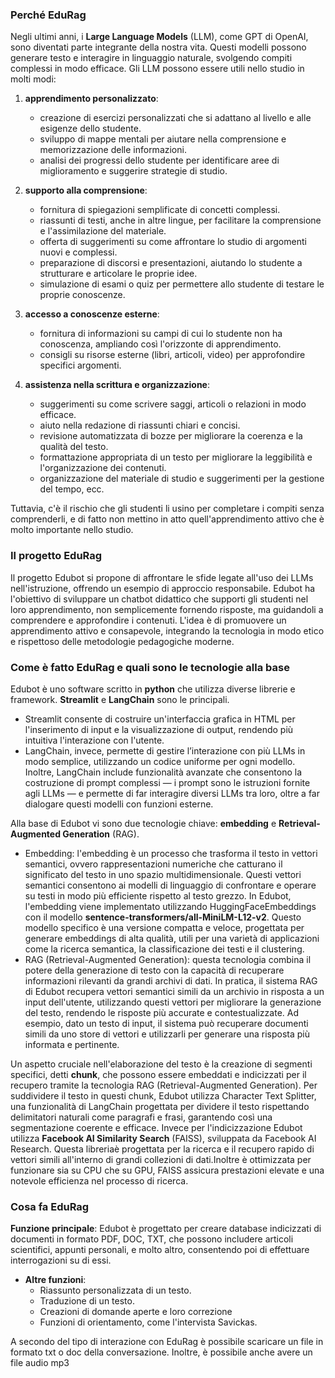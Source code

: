 ### Perché EduRag

Negli ultimi anni, i **Large Language Models** (LLM), come GPT di OpenAI, sono diventati parte integrante della nostra vita. Questi modelli possono generare testo e interagire in linguaggio naturale, svolgendo compiti complessi in modo efficace. Gli LLM possono essere utili nello studio in molti modi:

1. **apprendimento personalizzato**:
   - creazione di esercizi personalizzati che si adattano al livello e alle esigenze dello studente.
   - sviluppo di mappe mentali per aiutare nella comprensione e memorizzazione delle informazioni.
   - analisi dei progressi dello studente per identificare aree di miglioramento e suggerire strategie di studio.

2. **supporto alla comprensione**:
   - fornitura di spiegazioni semplificate di concetti complessi.
   - riassunti di testi, anche in altre lingue, per facilitare la comprensione e l'assimilazione del materiale.
   - offerta di suggerimenti su come affrontare lo studio di argomenti nuovi e complessi.
   - preparazione di discorsi e presentazioni, aiutando lo studente a strutturare e articolare le proprie idee.
   - simulazione di esami o quiz per permettere allo studente di testare le proprie conoscenze.

3. **accesso a conoscenze esterne**:
   - fornitura di informazioni su campi di cui lo studente non ha conoscenza, ampliando così l'orizzonte di apprendimento.
   - consigli su risorse esterne (libri, articoli, video) per approfondire specifici argomenti.

4. **assistenza nella scrittura e organizzazione**:
   - suggerimenti su come scrivere saggi, articoli o relazioni in modo efficace.
   - aiuto nella redazione di riassunti chiari e concisi.
   - revisione automatizzata di bozze per migliorare la coerenza e la qualità del testo.
   - formattazione appropriata di un testo per migliorare la leggibilità e l'organizzazione dei contenuti.
   - organizzazione del materiale di studio e suggerimenti per la gestione del tempo, ecc.

Tuttavia, c'è il rischio che gli studenti li usino per completare i compiti senza comprenderli, e di fatto non mettino in atto quell'apprendimento attivo che è molto importante nello studio.


### Il progetto EduRag
Il progetto Edubot si propone di affrontare le sfide legate all'uso dei LLMs nell'istruzione, offrendo un esempio di approccio responsabile. Edubot ha l'obiettivo di sviluppare un chatbot didattico che supporti gli studenti nel loro apprendimento, non semplicemente fornendo risposte, ma guidandoli a comprendere e approfondire i contenuti. L'idea è di promuovere un apprendimento attivo e consapevole, integrando la tecnologia in modo etico e rispettoso delle metodologie pedagogiche moderne.

### Come è fatto EduRag e quali sono le tecnologie alla base
Edubot è uno software scritto in **python** che utilizza diverse librerie e framework. **Streamlit** e **LangChain** sono le principali. 

- Streamlit consente di costruire un'interfaccia grafica in HTML per l'inserimento di input e la visualizzazione di output, rendendo più intuitiva l'interazione con l'utente. 
- LangChain, invece, permette di gestire l’interazione con più LLMs in modo semplice, utilizzando un codice uniforme per ogni modello. Inoltre, LangChain include funzionalità avanzate che consentono la costruzione di prompt complessi — i prompt sono le istruzioni fornite agli LLMs — e permette di far interagire diversi LLMs tra loro, oltre a far dialogare questi modelli con funzioni esterne.

Alla base di Edubot vi sono due tecnologie chiave: **embedding** e **Retrieval-Augmented Generation** (RAG).

-	Embedding: l'embedding è un processo che trasforma il testo in vettori semantici, ovvero rappresentazioni numeriche che catturano il significato del testo in uno spazio multidimensionale. Questi vettori semantici consentono ai modelli di linguaggio di confrontare e operare su testi in modo più efficiente rispetto al testo grezzo. In Edubot, l'embedding viene implementato utilizzando HuggingFaceEmbeddings con il modello **sentence-transformers/all-MiniLM-L12-v2**. Questo modello specifico è una versione compatta e veloce, progettata per generare embeddings di alta qualità, utili per una varietà di applicazioni come la ricerca semantica, la classificazione dei testi e il clustering.
-	RAG (Retrieval-Augmented Generation): questa tecnologia combina il potere della generazione di testo con la capacità di recuperare informazioni rilevanti da grandi archivi di dati. In pratica, il sistema RAG di Edubot recupera vettori semantici simili da un archivio in risposta a un input dell'utente, utilizzando questi vettori per migliorare la generazione del testo, rendendo le risposte più accurate e contestualizzate. Ad esempio, dato un testo di input, il sistema può recuperare documenti simili da uno store di vettori e utilizzarli per generare una risposta più informata e pertinente.

Un aspetto cruciale nell'elaborazione del testo è la creazione di segmenti specifici, detti **chunk**, che possono essere embeddati e indicizzati per il recupero tramite la tecnologia RAG (Retrieval-Augmented Generation). Per suddividere il testo in questi chunk, Edubot utilizza Character Text Splitter, una funzionalità di LangChain progettata per dividere il testo rispettando delimitatori naturali come paragrafi e frasi, garantendo così una segmentazione coerente e efficace.
Invece per l'indicizzazione Edubot utilizza **Facebook AI Similarity Search** (FAISS), sviluppata da Facebook AI Research. Questa libreriaè progettata per la ricerca e il recupero rapido di vettori simili all'interno di grandi collezioni di dati.Inoltre è ottimizzata per funzionare sia su CPU che su GPU, FAISS assicura prestazioni elevate e una notevole efficienza nel processo di ricerca. 

### Cosa fa EduRag

 **Funzione principale**: Edubot è progettato per creare database indicizzati di documenti in formato PDF, DOC, TXT, che possono includere articoli scientifici, appunti personali, e molto altro, consentendo poi di effettuare interrogazioni su di essi.

- **Altre funzioni**:
  - Riassunto personalizzata di un testo.
  - Traduzione di un testo.
  - Creazioni di domande aperte e loro correzione
  - Funzioni di orientamento, come l'intervista Savickas.

A secondo del tipo di interazione con EduRag è possibile scaricare un file in formato txt o doc della conversazione. Inoltre, è possibile anche avere un file audio mp3 
